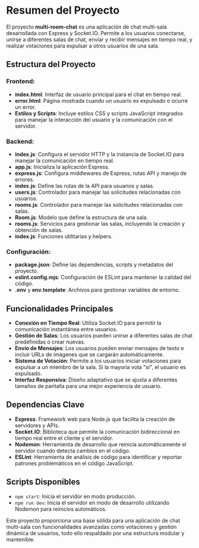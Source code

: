 
# Resumen del Proyecto

El proyecto **multi-room-chat** es una aplicación de chat multi-sala desarrollada con Express y Socket.IO. Permite a los usuarios conectarse, unirse a diferentes salas de chat, enviar y recibir mensajes en tiempo real, y realizar votaciones para expulsar a otros usuarios de una sala.

## Estructura del Proyecto

### Frontend:

- **index.html**: Interfaz de usuario principal para el chat en tiempo real.
- **error.html**: Página mostrada cuando un usuario es expulsado o ocurre un error.
- **Estilos y Scripts**: Incluye estilos CSS y scripts JavaScript integrados para manejar la interacción del usuario y la comunicación con el servidor.

### Backend:

- **index.js**: Configura el servidor HTTP y la instancia de Socket.IO para manejar la comunicación en tiempo real.
- **app.js**: Inicializa la aplicación Express.
- **express.js**: Configura middlewares de Express, rutas API y manejo de errores.
- **index.js**: Define las rutas de la API para usuarios y salas.
- **users.js**: Controlador para manejar las solicitudes relacionadas con usuarios.
- **rooms.js**: Controlador para manejar las solicitudes relacionadas con salas.
- **Room.js**: Modelo que define la estructura de una sala.
- **rooms.js**: Servicios para gestionar las salas, incluyendo la creación y obtención de salas.
- **index.js**: Funciones utilitarias y helpers.

### Configuración:

- **package.json**: Define las dependencias, scripts y metadatos del proyecto.
- **eslint.config.mjs**: Configuración de ESLint para mantener la calidad del código.
- **.env** y **env.template**: Archivos para gestionar variables de entorno.

## Funcionalidades Principales

- **Conexión en Tiempo Real**: Utiliza Socket.IO para permitir la comunicación instantánea entre usuarios.
- **Gestión de Salas**: Los usuarios pueden unirse a diferentes salas de chat predefinidas o crear nuevas.
- **Envío de Mensajes**: Los usuarios pueden enviar mensajes de texto e incluir URLs de imágenes que se cargarán automáticamente.
- **Sistema de Votación**: Permite a los usuarios iniciar votaciones para expulsar a un miembro de la sala. Si la mayoría vota "sí", el usuario es expulsado.
- **Interfaz Responsiva**: Diseño adaptativo que se ajusta a diferentes tamaños de pantalla para una mejor experiencia de usuario.

## Dependencias Clave

- **Express**: Framework web para Node.js que facilita la creación de servidores y APIs.
- **Socket.IO**: Biblioteca que permite la comunicación bidireccional en tiempo real entre el cliente y el servidor.
- **Nodemon**: Herramienta de desarrollo que reinicia automáticamente el servidor cuando detecta cambios en el código.
- **ESLint**: Herramienta de análisis de código para identificar y reportar patrones problemáticos en el código JavaScript.

## Scripts Disponibles

- `npm start`: Inicia el servidor en modo producción.
- `npm run dev`: Inicia el servidor en modo de desarrollo utilizando Nodemon para reinicios automáticos.

Este proyecto proporciona una base sólida para una aplicación de chat multi-sala con funcionalidades avanzadas como votaciones y gestión dinámica de usuarios, todo ello respaldado por una estructura modular y mantenible.
